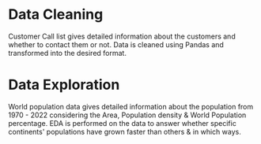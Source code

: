 # Data Cleaning
Customer Call list gives detailed information about the customers and whether to contact them or not.
Data is cleaned using Pandas and transformed into the desired format.

# Data Exploration
World population data gives detailed information about the population from 1970 - 2022 considering the Area, Population density & World Population percentage.
EDA is performed on the data to answer whether specific continents' populations have grown faster than others & in which ways.
